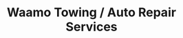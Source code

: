 ---
title: "Waamo Towing / Auto Repair Services"
url: /saint-paul/waamo-towing-auto-repair-services/
shop: Autowerkstatt
---